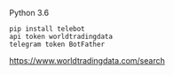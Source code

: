 Python 3.6
```
pip install telebot
api token worldtradingdata
telegram token BotFather
```
https://www.worldtradingdata.com/search
